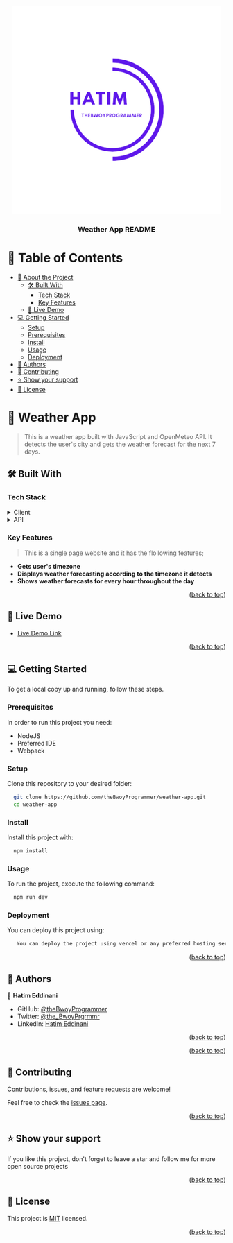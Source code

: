 <a name="readme-top"></a>

<div align="center">
  <img src="public/icons/mylogo.png" alt="logo" width="480"  height="auto" />
  <br/>

  <h3><b>Weather App README</b></h3>

</div>

<!-- TABLE OF CONTENTS -->

# 📗 Table of Contents

- [📖 About the Project](#about-project)
  - [🛠 Built With](#built-with)
    - [Tech Stack](#tech-stack)
    - [Key Features](#key-features)
  - [🚀 Live Demo](#live-demo)
- [💻 Getting Started](#getting-started)
  - [Setup](#setup)
  - [Prerequisites](#prerequisites)
  - [Install](#install)
  - [Usage](#usage)
  - [Deployment](#triangular_flag_on_post-deployment)
- [👥 Authors](#authors)
- [🤝 Contributing](#contributing)
- [⭐️ Show your support](#support)
- [📝 License](#license)

<!-- PROJECT DESCRIPTION -->

# 📖 Weather App <a name="about-project"></a>

> This is a weather app built with JavaScript and OpenMeteo API. It detects the user's city and gets the weather forecast for the next 7 days.

## 🛠 Built With <a name="built-with"></a>

### Tech Stack <a name="tech-stack"></a>

<details>
  <summary>Client</summary>
  <ul>
    <li><a href="https://www.javascript.com/">JavaScript</a></li>
  </ul>
</details>

<details>
  <summary>API</summary>
  <ul>
    <li><a href="https://open-meteo.com/">OpenMeteo</a></li>
  </ul>
</details>

<!-- Features -->

### Key Features <a name="key-features"></a>

> This is a single page website and it has the flollowing features;

- **Gets user's timezone**
- **Displays weather forecasting according to the timezone it detects**
- **Shows weather forecasts for every hour throughout the day**

<p align="right">(<a href="#readme-top">back to top</a>)</p>

<!-- LIVE DEMO -->

## 🚀 Live Demo <a name="live-demo"></a>

- [Live Demo Link](https://weather-app-zeta-lac.vercel.app/)

<p align="right">(<a href="#readme-top">back to top</a>)</p>

<!-- GETTING STARTED -->

## 💻 Getting Started <a name="getting-started"></a>

To get a local copy up and running, follow these steps.

### Prerequisites

In order to run this project you need:

- NodeJS
- Preferred IDE
- Webpack

<!--
Example command:

```sh
 gem install rails
```
 -->

### Setup

Clone this repository to your desired folder:

```sh
  git clone https://github.com/theBwoyProgrammer/weather-app.git
  cd weather-app
```

### Install

Install this project with:

```sh
  npm install
```

### Usage

To run the project, execute the following command:

```sh
  npm run dev
```

### Deployment

You can deploy this project using:

```sh
   You can deploy the project using vercel or any preferred hosting service provider
```

<p align="right">(<a href="#readme-top">back to top</a>)</p>

<!-- AUTHORS -->

## 👥 Authors <a name="authors"></a>

👤 **Hatim Eddinani**

- GitHub: [@theBwoyProgrammer](https://github.com/theBwoyProgrammer)
- Twitter: [@the_BwoyPrgrmmr](https://twitter.com/the_BwoyPrgrmmr)
- LinkedIn: [Hatim Eddinani](https://www.linkedin.com/in/hatimdev/)

<p align="right">(<a href="#readme-top">back to top</a>)</p>

<p align="right">(<a href="#readme-top">back to top</a>)</p>

<!-- CONTRIBUTING -->

## 🤝 Contributing <a name="contributing"></a>

Contributions, issues, and feature requests are welcome!

Feel free to check the [issues page](https://github.com/theBwoyProgrammer/weather-app/issues).

<p align="right">(<a href="#readme-top">back to top</a>)</p>

<!-- SUPPORT -->

## ⭐️ Show your support <a name="support"></a>

If you like this project, don't forget to leave a star and follow me for more open source projects

<p align="right">(<a href="#readme-top">back to top</a>)</p>

<!-- LICENSE -->

## 📝 License <a name="license"></a>

This project is [MIT](https://github.com/theBwoyProgrammer/weather-app/blob/main/LICENCE) licensed.

<p align="right">(<a href="#readme-top">back to top</a>)</p>
